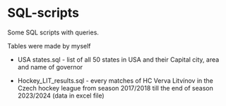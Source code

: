 # SQL-scripts
Some SQL scripts with queries.

Tables were made by myself

- USA states.sql - list of all 50 states in USA and their Capital city, area and name of governor

- Hockey_LIT_results.sql - every matches of HC Verva Litvínov in the Czech hockey league from season 2017/2018 till the end of season 2023/2024 (data in excel file)
